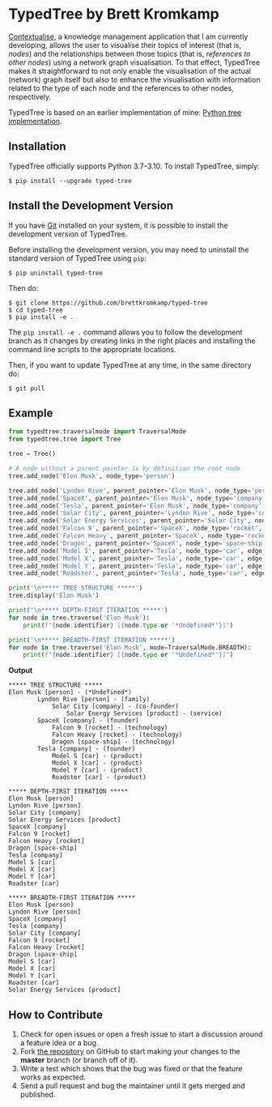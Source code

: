 # TypedTree by Brett Kromkamp

[Contextualise](https://contextualise.dev/), a knowledge management application that I am currently developing, allows the user to visualise their topics of interest (that is, *nodes*) and the relationships between those topics (that is, *references to other nodes*) using a network graph visualisation. To that effect, TypedTree makes it straightforward to not only enable the visualisation of the actual (network) graph itself but also to enhance the visualisation with information related to the type of each node and the references to other nodes, respectively.

TypedTree is based on an earlier implementation of mine: [Python tree implementation](https://github.com/caesar0301/treelib).

## Installation

TypedTree officially supports Python 3.7–3.10. To install TypedTree, simply:

    $ pip install --upgrade typed-tree

## Install the Development Version

If you have [Git](https://git-scm.com/) installed on your system, it is possible to install the development version of TypedTree.

Before installing the development version, you may need to uninstall the standard version of TypedTree using ``pip``:

    $ pip uninstall typed-tree

Then do:

    $ git clone https://github.com/brettkromkamp/typed-tree
    $ cd typed-tree
    $ pip install -e .

The ``pip install -e .`` command allows you to follow the development branch as it changes by creating links in the right places and installing the command line scripts to the appropriate locations.

Then, if you want to update TypedTree at any time, in the same directory do:

    $ git pull

## Example
```python
from typedtree.traversalmode import TraversalMode
from typedtree.tree import Tree

tree = Tree()

# A node without a parent pointer is by definition the root node
tree.add_node('Elon Musk', node_type='person')

tree.add_node('Lyndon Rive', parent_pointer='Elon Musk', node_type='person', edge_type='family')
tree.add_node('SpaceX', parent_pointer='Elon Musk', node_type='company', edge_type='founder')
tree.add_node('Tesla', parent_pointer='Elon Musk', node_type='company', edge_type='founder')
tree.add_node('Solar City', parent_pointer='Lyndon Rive', node_type='company', edge_type='co-founder')
tree.add_node('Solar Energy Services', parent_pointer='Solar City', node_type='product', edge_type='service')
tree.add_node('Falcon 9', parent_pointer='SpaceX', node_type='rocket', edge_type='technology')
tree.add_node('Falcon Heavy', parent_pointer='SpaceX', node_type='rocket', edge_type='technology')
tree.add_node('Dragon', parent_pointer='SpaceX', node_type='space-ship', edge_type='technology')
tree.add_node('Model S', parent_pointer='Tesla', node_type='car', edge_type='product')
tree.add_node('Model X', parent_pointer='Tesla', node_type='car', edge_type='product')
tree.add_node('Model Y', parent_pointer='Tesla', node_type='car', edge_type='product')
tree.add_node('Roadster', parent_pointer='Tesla', node_type='car', edge_type='product')

print('\n***** TREE STRUCTURE *****')
tree.display('Elon Musk')

print('\n***** DEPTH-FIRST ITERATION *****')
for node in tree.traverse('Elon Musk'):
    print(f"{node.identifier} [{node.type or '*Undefined*'}]")

print('\n***** BREADTH-FIRST ITERATION *****')
for node in tree.traverse('Elon Musk', mode=TraversalMode.BREADTH):
    print(f"{node.identifier} [{node.type or '*Undefined*'}]")
```

**Output**

```
***** TREE STRUCTURE *****
Elon Musk [person] - (*Undefined*)
        Lyndon Rive [person] - (family)
            Solar City [company] - (co-founder)
                Solar Energy Services [product] - (service)
        SpaceX [company] - (founder)
            Falcon 9 [rocket] - (technology)
            Falcon Heavy [rocket] - (technology)
            Dragon [space-ship] - (technology)
        Tesla [company] - (founder)
            Model S [car] - (product)
            Model X [car] - (product)
            Model Y [car] - (product)
            Roadster [car] - (product)

***** DEPTH-FIRST ITERATION *****
Elon Musk [person]
Lyndon Rive [person]
Solar City [company]
Solar Energy Services [product]
SpaceX [company]
Falcon 9 [rocket]
Falcon Heavy [rocket]
Dragon [space-ship]
Tesla [company]
Model S [car]
Model X [car]
Model Y [car]
Roadster [car]

***** BREADTH-FIRST ITERATION *****
Elon Musk [person]
Lyndon Rive [person]
SpaceX [company]
Tesla [company]
Solar City [company]
Falcon 9 [rocket]
Falcon Heavy [rocket]
Dragon [space-ship]
Model S [car]
Model X [car]
Model Y [car]
Roadster [car]
Solar Energy Services [product]
```

## How to Contribute

1. Check for open issues or open a fresh issue to start a discussion around a feature idea or a bug.
2. Fork [the repository](https://github.com/brettkromkamp/typed-tree) on GitHub to start making your changes to the **master** branch (or branch off of it).
3. Write a test which shows that the bug was fixed or that the feature works as expected.
4. Send a pull request and bug the maintainer until it gets merged and published.

